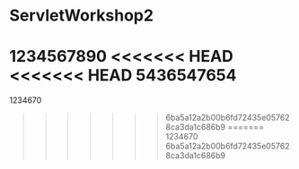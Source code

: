 # ServletWorkshop2
1234567890
<<<<<<< HEAD
<<<<<<< HEAD
5436547654
=======
1234670
>>>>>>> 6ba5a12a2b00b6fd72435e057628ca3da1c686b9
=======
1234670
>>>>>>> 6ba5a12a2b00b6fd72435e057628ca3da1c686b9
